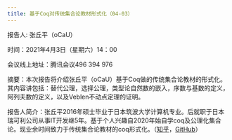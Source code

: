 ```yaml
---
title: 基于Coq对传统集合论教材形式化（04-03）
---
```


报告人: 张丘平（oCaU）

时间：2021年4月3日（星期六）14：00

会议线上地址：腾讯会议496 394 976

摘要：本次报告将介绍张丘平（oCaU）基于Coq做的传统集合论教材的形式化。其内容讲包括：替代公理，选择公理，类型论自然数的嵌入，序数与基数的定义，阿列夫数的定义，以及Veblen不动点定理的证明。

报告人简介：张丘平2016年硕士毕业于日本筑波大学计算机专业。后就职于日本瑞可利公司从事IT开发继5年。基于个人兴趣自2020年始自学coq及公理化集合论。现业余时间致力于传统集合论教材的coq形式化。（[知乎](http://www.zhihu.com/people/ocau)，[GitHub](https://github.com/choukh)）